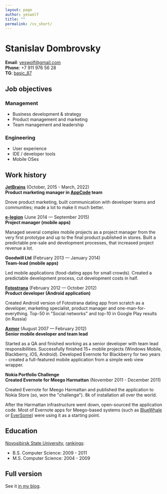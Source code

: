 ```yaml
---
layout: page
author: yeswolf
title: ""
permalink: /cv_short/
---
```

# Stanislav Dombrovsky

**Email**: yeswolf@gmail.com\
**Phone**: +7 911 976 56 28\
**TG**: [basic_87](https://t.me/basic_87)

## Job objectives

### Management
- Business development & strategy 
- Product management and marketing
- Team management and leadership

### Engineering
- User experience
- IDE / developer tools
- Mobile OSes

## Work history

**[JetBrains](https://www.jetbrains.com/)** (October, 2015 - March, 2022)\
**Product marketing manager in [AppCode](https://www.jetbrains.com/objc/) team**

Drove product marketing, built communication with developer teams and communities; made a lot to make it much better. 

**[e-legion](https://www.e-legion.com/)** (June 2014 — September 2015)\
**Project manager (mobile apps)**

Managed several complex mobile projects as a project manager from the very first prototype and up to the final product published in stores. Built a predictable pre-sale and development processes, that increased project revenue a lot. 

**Goodwill Ltd** (February 2013 — January 2014)\
**Team-lead (mobile apps)**

Led mobile applications (food-dating apps for small crowds). Created a predictable development process, cut development costs in half. 

**[Fotostrana](https://fotostrana.ru/)** (February 2012 — October 2012)\
**Product developer (Android application)**

Created Android version of Fotostrana dating app from scratch as a developer, marketing specialist, product manager and one-man-for-everything. Top-50 in "Social networks" and top-10 in Google Play results (in Russia)

**[Axmor](https://axmor.com/)** (August 2007 — February 2012)\
**Senior mobile developer and team lead**

Started as a QA and finished working as a senior developer with team lead responsibilities. Successfully finished 15+ mobile projects (Windows Mobile, Blackberry, iOS, Android). Developed Evernote for Blackberry for two years - created a full-featured mobile application from a simple web view wrapper.

**Nokia Portfolio Challenge**\
**Created Evernote for Meego Harmattan** (November 2011 - December 2011)

Created Evernote for Meego Harmattan and published the application to Nokia Store (so, won the "challenge"). 8k of installation all over the world. 

After the Harmattan infrastructure went down, open-sourced the application code. Most of Evernote apps for Meego-based systems (such as [BlueWhale](https://github.com/locusf/bluewhale) or [EverSome](https://github.com/jpnurmi/eversome)) were using it as a starting point.


## Education

[Novosibirsk State University](https://www.nsu.ru/), [rankings](https://www.nsu.ru/n/university/rankings/):

- B.S. Computer Science: 2009 - 2011
- M.S. Computer Science: 2004 - 2009

## Full version

See it [in my blog](https://yeswolf.github.io/cv_full/).
